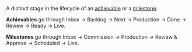 A distinct stage in the lifecycle of an [achievable](achievable.md) or a [milestone](milestone.md).

**Achievables** go through Inbox -> Backlog -> Next -> Production -> Done -> Review -> Ready -> Live.

**Milestones** go through Inbox -> Commission -> Production -> Review & Approve -> Scheduled -> Live.
